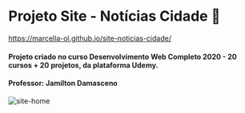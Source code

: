 # Projeto Site - Notícias Cidade :oncoming_taxi:

https://marcella-ol.github.io/site-noticias-cidade/

#### Projeto criado no curso Desenvolvimento Web Completo 2020 - 20 cursos + 20 projetos, da plataforma Udemy.

#### Professor: Jamilton Damasceno

![site-home](https://user-images.githubusercontent.com/73860240/101517629-b833a200-395f-11eb-98ae-351bd43dca64.png)

